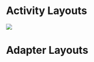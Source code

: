 # Activity Layouts
![](https://github.com/rickyhemawan/ImagesForReadme/blob/master/DefinitelyNotLoginSS/AllActivities.PNG)
# Adapter Layouts
